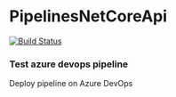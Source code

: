 # PipelinesNetCoreApi
[![Build Status](https://dev.azure.com/angelapatyu/Project%20Angela/_apis/build/status/FrauleinGela.PipelinesNetCoreApi?branchName=main)](https://dev.azure.com/angelapatyu/Project%20Angela/_build/latest?definitionId=1&branchName=main)
### Test azure devops pipeline
Deploy pipeline on Azure DevOps